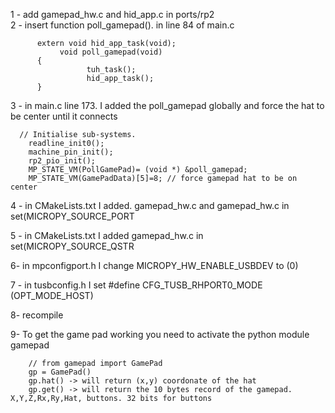 
1 - add gamepad_hw.c and hid_app.c in ports/rp2 <br>
2 - insert function poll_gamepad(). in line 84 of main.c<br>

          extern void hid_app_task(void);
               void poll_gamepad(void)
          {
                     tuh_task();
                     hid_app_task();
          }

3 - in main.c line 173. I added the poll_gamepad globally and force the hat to be center until it connects <br>


      // Initialise sub-systems.
        readline_init0();
        machine_pin_init();
        rp2_pio_init();
        MP_STATE_VM(PollGamePad)= (void *) &poll_gamepad;
        MP_STATE_VM(GamePadData)[5]=8; // force gamepad hat to be on center

4 - in CMakeLists.txt I added. gamepad_hw.c  and gamepad_hw.c in set(MICROPY_SOURCE_PORT

5 -  in CMakeLists.txt I added gamepad_hw.c   in set(MICROPY_SOURCE_QSTR

6-   in mpconfigport.h I change MICROPY_HW_ENABLE_USBDEV to (0)

7 - in tusbconfig.h I set #define CFG_TUSB_RHPORT0_MODE   (OPT_MODE_HOST)

8- recompile<br>

9- To get the game pad working you need to activate the python module gamepad

        // from gamepad import GamePad
        gp = GamePad()
        gp.hat() -> will return (x,y) coordonate of the hat
        gp.get() -> will return the 10 bytes record of the gamepad. X,Y,Z,Rx,Ry,Hat, buttons. 32 bits for buttons
        
